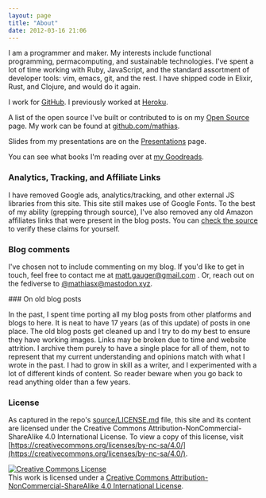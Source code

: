 ```yaml
---
layout: page
title: "About"
date: 2012-03-16 21:06
---
```


I am a programmer and maker. My interests include functional programming, permacomputing, and sustainable technologies. I've spent a lot of time working with Ruby, JavaScript, and the standard assortment of developer tools: vim, emacs, git, and the rest. I have shipped code in Elixir, Rust, and Clojure, and would do it again.

I work for [GitHub](https://www.github.com). I previously worked at [Heroku](https://www.heroku.com).

A list of the open source I've built or contributed to is on my [Open Source](/open-source) page. My work can be found at [github.com/mathias](https://github.com/mathias).

Slides from my presentations are on the [Presentations](/presentations) page.

You can see what books I'm reading over at [my Goodreads](https://www.goodreads.com/mathiasx).

### Analytics, Tracking, and Affiliate Links

I have removed Google ads, analytics/tracking, and other external JS libraries from this site. This site still makes use of Google Fonts. To the best of my ability (grepping through source), I've also removed any old Amazon affiliates links that were present in the blog posts. You can [check the source](https://github.com/mathias/mathias.github.com) to verify these claims for yourself.

### Blog comments

I've chosen not to include commenting on my blog. If you'd like to get in touch, feel free to contact me at [matt.gauger@gmail.com](mailto:matt.gauger@gmail.com) . Or, reach out on the fediverse to <a rel="me" href="https://mastodon.xyz/@mathiasx">@mathiasx@mastodon.xyz</a>.

<a id="old-posts">
### On old blog posts

In the past, I spent time porting all my blog posts from other platforms and blogs to here. It is neat to have 17 years (as of this update) of posts in one place. The old blog posts get cleaned up and I try to do my best to ensure they have working images. Links may be broken due to time and website attrition. I archive them purely to have a single place for all of them, not to represent that my current understanding and opinions match with what I wrote in the past. I had to grow in skill as a writer, and I experimented with a lot of different kinds of content. So reader beware when you go back to read anything older than a few years.

### License

As captured in the repo's [source/LICENSE.md](https://raw.githubusercontent.com/mathias/mathias.github.com/source/source/LICENSE.md) file, this site and its content are licensed under the Creative Commons Attribution-NonCommercial-ShareAlike 4.0 International License. To view a copy of this license, visit [https://creativecommons.org/licenses/by-nc-sa/4.0/](https://creativecommons.org/licenses/by-nc-sa/4.0/).

<a rel="license" href="https://creativecommons.org/licenses/by-nc-sa/4.0/"><img alt="Creative Commons License" style="border-width:0" src="https://i.creativecommons.org/l/by-nc-sa/4.0/88x31.png" /></a><br />This work is licensed under a <a rel="license" href="https://creativecommons.org/licenses/by-nc-sa/4.0/">Creative Commons Attribution-NonCommercial-ShareAlike 4.0 International License</a>.
